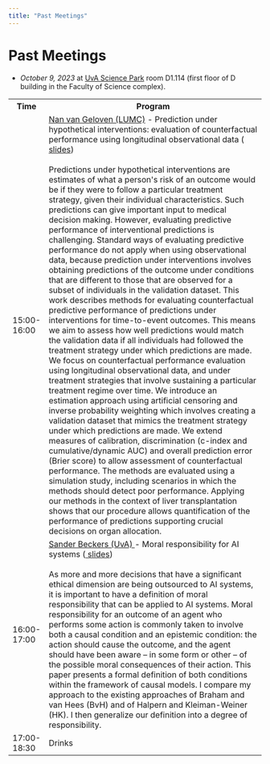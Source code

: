 ```yaml
---
title: "Past Meetings"
---
```


# Past Meetings

* *October 9, 2023* at [UvA Science Park](https://www.uva.nl/en/shared-content/locaties/en/sciencepark/science-park.html) room D1.114 (first floor of D building in the Faculty of Science complex).

<div style="width: 100%; font-size: smaller; text-align: center; margin-bottom: 8px; margin-top: 8px;">
</div>

<table class="schedule">
    <tr>
        <th style="width:10%">Time</th>
        <th>Program</th>
    </tr>
    <tr class="talk">
        <td>15:00-16:00</td>
        <td><a href=https://scholar.google.nl/citations?user=pEnrhb4AAAAJ&hl=nl> Nan van Geloven (LUMC)</a> - Prediction under hypothetical interventions: evaluation of counterfactual performance using longitudinal observational data (<a href="/pdfs/presentation_VanGeloven_predictive.pdf"> slides</a>) <br><br>
        Predictions under hypothetical interventions are estimates of what a person's risk of an outcome would be if they were to follow a particular treatment strategy, given their individual characteristics. Such predictions can give important input to medical decision making. However, evaluating predictive performance of interventional predictions is challenging. Standard ways of evaluating predictive performance do not apply when using observational data, because prediction under interventions involves obtaining predictions of the outcome under conditions that are different to those that are observed for a subset of individuals in the validation dataset. This work describes methods for evaluating counterfactual predictive performance of predictions under interventions for time-to-event outcomes. This means we aim to assess how well predictions would match the validation data if all individuals had followed the treatment strategy under which predictions are made. We focus on counterfactual performance evaluation using longitudinal observational data, and under treatment strategies that involve sustaining a particular treatment regime over time. We introduce an estimation approach using artificial censoring and inverse probability weighting which involves creating a validation dataset that mimics the treatment strategy under which predictions are made. We extend measures of calibration, discrimination (c-index and cumulative/dynamic AUC) and overall prediction error (Brier score) to allow assessment of counterfactual performance. The methods are evaluated using a simulation study, including scenarios in which the methods should detect poor performance. Applying our methods in the context of liver transplantation shows that our procedure allows quantification of the performance of predictions supporting crucial decisions on organ allocation.
        </td>
    </tr>
      <tr class="talk">
        <td>16:00-17:00</td>
        <td> <a href=https://sanderbeckers.github.io/website/about/> Sander Beckers (UvA) </a> - Moral responsibility for AI systems (<a href="/pdfs/presentation_VanGeloven_predictive.pdf"> slides</a>) <br> <br>
        As more and more decisions that have a significant ethical dimension are being outsourced to AI systems, it is important to have a definition of moral responsibility that can be applied to AI systems. Moral responsibility for an outcome of an agent who performs some action is commonly taken to involve both a causal condition and an epistemic condition: the action should cause the outcome, and the agent should have been aware – in some form or other – of the possible moral consequences of their action. This paper presents a formal definition of both conditions within the framework of causal models. I compare my approach to the existing approaches of Braham and van Hees (BvH) and of Halpern and Kleiman-Weiner (HK). I then generalize our definition into a degree of responsibility.
        </td>
    </tr>
    <tr class="drinks">
        <td>17:00-18:30</td>
        <td>Drinks</td>
    </tr>
</table>
